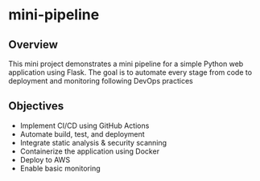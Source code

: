 # mini-pipeline

## Overview
This mini project demonstrates a mini pipeline for a simple Python web application using Flask. The goal is to automate every stage from code to deployment and monitoring following DevOps practices

## Objectives
- Implement CI/CD using GitHub Actions
- Automate build, test, and deployment
- Integrate static analysis & security scanning
- Containerize the application using Docker
- Deploy to AWS
- Enable basic monitoring
